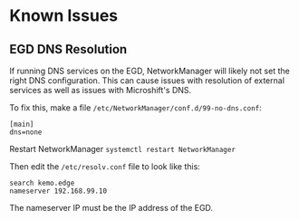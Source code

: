 # Known Issues

## EGD DNS Resolution

If running DNS services on the EGD, NetworkManager will likely not set the right DNS configuration.  This can cause issues with resolution of external services as well as issues with Microshift's DNS.

To fix this, make a file `/etc/NetworkManager/conf.d/99-no-dns.conf`:

```
[main]
dns=none
```

Restart NetworkManager `systemctl restart NetworkManager`

Then edit the `/etc/resolv.conf` file to look like this:

```
search kemo.edge
nameserver 192.168.99.10
```

The nameserver IP must be the IP address of the EGD.

